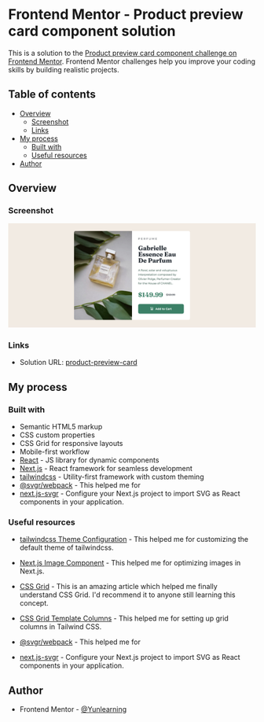 # Frontend Mentor - Product preview card component solution

This is a solution to the [Product preview card component challenge on Frontend Mentor](https://www.frontendmentor.io/challenges/product-preview-card-component-GO7UmttRfa). Frontend Mentor challenges help you improve your coding skills by building realistic projects.

## Table of contents

-   [Overview](#overview)
    -   [Screenshot](#screenshot)
    -   [Links](#links)
-   [My process](#my-process)
    -   [Built with](#built-with)
    -   [Useful resources](#useful-resources)
-   [Author](#author)

## Overview

### Screenshot

![](./src/assets/images/screenshot/Product%20Preview%20Card%20Component.png)

### Links

-   Solution URL: [product-preview-card](https://fm-product-preview-card-omega.vercel.app/)

## My process

### Built with

-   Semantic HTML5 markup
-   CSS custom properties
-   CSS Grid for responsive layouts
-   Mobile-first workflow
-   [React](https://reactjs.org/) - JS library for dynamic components
-   [Next.js](https://nextjs.org/) - React framework for seamless development
-   [tailwindcss](https://tailwindcss.com/) - Utility-first framework with custom theming
-   [@svgr/webpack](https://www.npmjs.com/package/@svgr/webpack) - This helped me for
-   [next.js-svgr](https://react-svgr.com/docs/next/) - Configure your Next.js project to import SVG as React components in your application.

### Useful resources

-   [tailwindcss Theme Configuration](https://tailwindcss.com/docs/theme#customizing-the-default-theme) - This helped me for customizing the default theme of tailwindcss.
-   [Next.js Image Component](https://nextjs.org/docs/api-reference/next/image) - This helped me for optimizing images in Next.js.
-   [CSS Grid](https://css-tricks.com/snippets/css/complete-guide-grid/) - This is an amazing article which helped me finally understand CSS Grid. I'd recommend it to anyone still learning this concept.
-   [CSS Grid Template Columns](https://tailwindcss.com/docs/grid-template-columns) - This helped me for setting up grid columns in Tailwind CSS.

-   [@svgr/webpack](https://www.npmjs.com/package/@svgr/webpack) - This helped me for

-   [next.js-svgr](https://react-svgr.com/docs/next/) - Configure your Next.js project to import SVG as React components in your application.

## Author

-   Frontend Mentor - [@Yunlearning](https://www.frontendmentor.io/profile/Yunlearning)

